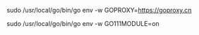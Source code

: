 sudo /usr/local/go/bin/go env -w GOPROXY=https://goproxy.cn

sudo /usr/local/go/bin/go env -w GO111MODULE=on